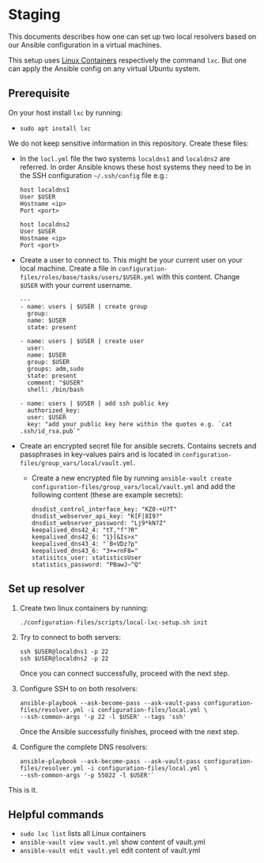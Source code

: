 # Staging

This documents describes how one can set up two local resolvers based on our Ansible configuration in a virtual
machines.

This setup uses [Linux Containers](https://linuxcontainers.org/) respectively the command `lxc`. But one can apply the
Ansible config on any virtual Ubuntu system.

## Prerequisite

On your host install `lxc` by running:

- `sudo apt install lxc`

We do not keep sensitive information in this repository. Create these files:

- In the `locl.yml` file the two systems `localdns1` and `localdns2` are referred. In order Ansible knows these host
  systems they need to be in the SSH configuration `~/.ssh/config` file e.g.:
  ```
  host localdns1
  User $USER
  Hostname <ip>
  Port <port>
  
  host localdns2
  User $USER
  Hostname <ip>
  Port <port>
  ```

- Create a user to connect to. This might be your current user on your local machine. Create a file
  in `configuration-files/roles/base/tasks/users/$USER.yml` with this content. Change `$USER` with your current
  username.
  ```
  ---
  - name: users | $USER | create group
    group:
    name: $USER
    state: present
  
  - name: users | $USER | create user
    user:
    name: $USER
    group: $USER
    groups: adm,sudo
    state: present
    comment: "$USER"
    shell: /bin/bash
  
  - name: users | $USER | add ssh public key
    authorized_key:
    user: $USER
    key: "add your public key here within the quotes e.g. `cat .ssh/id_rsa.pub`"
  ```

- Create an encrypted secret file for ansible secrets. Contains secrets and passphrases in key-values pairs and is
  located in `configuration-files/group_vars/local/vault.yml`.
    - Create a new encrypted file by running `ansible-vault create configuration-files/group_vars/local/vault.yml` and
      add the following content (these are example secrets):
      ```
      dnsdist_control_interface_key: "KZ0-+U?T"
      dnsdist_webserver_api_key: "K[F|8I9?"
      dnsdist_webserver_password: "Lj9*kN?Z"
      keepalived_dns42_4: "tT,"f"?R"
      keepalived_dns42_6: "1}[&Is>x"
      keepalived_dns43_4: "`B<VDz?p"
      keepalived_dns43_6: "3+=rnF8="
      statisitcs_user: statisticsUser
      statistics_password: "PBawJ~^Q"
      ```

## Set up resolver

1. Create two linux containers by running:
   ```shell
   ./configuration-files/scripts/local-lxc-setup.sh init
   ```

2. Try to connect to both servers:
   ```shell
   ssh $USER@localdns1 -p 22
   ssh $USER@localdns2 -p 22
   ```
   Once you can connect successfully, proceed with the next step.

3. Configure SSH to on both resolvers:
   ```shell
   ansible-playbook --ask-become-pass --ask-vault-pass configuration-files/resolver.yml -i configuration-files/local.yml \
   --ssh-common-args '-p 22 -l $USER' --tags 'ssh'
   ```
   Once the Ansible successfully finishes, proceed with tne next step.

4. Configure the complete DNS resolvers:
   ```shell
   ansible-playbook --ask-become-pass --ask-vault-pass configuration-files/resolver.yml -i configuration-files/local.yml \
   --ssh-common-args '-p 55022 -l $USER'`
   ```

This is it.

## Helpful commands

- `sudo lxc list` lists all Linux containers
- `ansible-vault view vault.yml` show content of vault.yml
- `ansible-vault edit vault.yml` edit content of vault.yml
